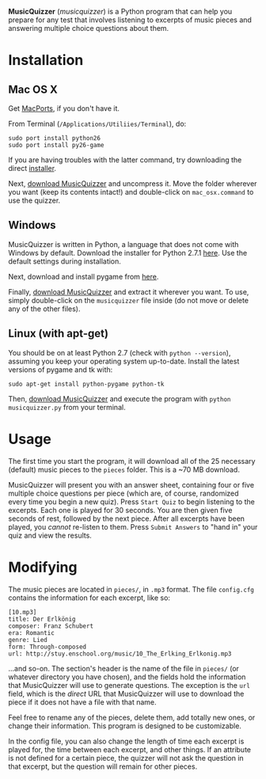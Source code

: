 __MusicQuizzer__ (_musicquizzer_) is a Python program that can help you prepare
for any test that involves listening to excerpts of music pieces and answering
multiple choice questions about them.

# Installation

## Mac OS X

Get [MacPorts](http://www.macports.org/install.php), if you don't have it.

From Terminal (`/Applications/Utiliies/Terminal`), do:

    sudo port install python26
    sudo port install py26-game

If you are having troubles with the latter command, try downloading the direct
[installer](http://pygame.org/ftp/pygame-1.9.1release-py2.6-macosx10.5.zip).

Next,
[download MusicQuizzer](https://github.com/earwig/music-quizzer/tarball/v0.1.2)
and uncompress it. Move the folder wherever you want (keep its contents
intact!) and double-click on `mac_osx.command` to use the quizzer.

## Windows

MusicQuizzer is written in Python, a language that does not come with Windows
by default. Download the installer for Python 2.7.1
[here](http://python.org/ftp/python/2.7.1/python-2.7.1.msi). Use the default
settings during installation.

Next, download and install pygame from
[here](http://pygame.org/ftp/pygame-1.9.2a0.win32-py2.7.msi).

Finally,
[download MusicQuizzer](https://github.com/earwig/music-quizzer/zipball/v0.1.2)
and extract it wherever you want. To use, simply double-click on the
`musicquizzer` file inside (do not move or delete any of the other files).

## Linux (with apt-get)

You should be on at least Python 2.7 (check with `python --version`), assuming
you keep your operating system up-to-date. Install the latest versions of
pygame and tk with:

    sudo apt-get install python-pygame python-tk

Then,
[download MusicQuizzer](https://github.com/earwig/music-quizzer/tarball/v0.1.2)
and execute the program with `python musicquizzer.py` from your terminal.

# Usage

The first time you start the program, it will download all of the 25 necessary
(default) music pieces to the `pieces` folder. This is a ~70 MB download.

MusicQuizzer will present you with an answer sheet, containing four or five
multiple choice questions per piece (which are, of course, randomized every
time you begin a new quiz). Press `Start Quiz` to begin listening to the
excerpts. Each one is played for 30 seconds. You are then given five seconds of
rest, followed by the next piece. After all excerpts have been played, you
_cannot_ re-listen to them. Press `Submit Answers` to "hand in" your quiz and
view the results.

# Modifying

The music pieces are located in `pieces/`, in `.mp3` format. The file
`config.cfg` contains the information for each excerpt, like so:
    
    [10.mp3]
    title: Der Erlkönig
    composer: Franz Schubert
    era: Romantic
    genre: Lied
    form: Through-composed
    url: http://stuy.enschool.org/music/10_The_Erlking_Erlkonig.mp3

...and so-on. The section's header is the name of the file in `pieces/` (or
whatever directory you have chosen), and the fields hold the information that
MusicQuizzer will use to generate questions. The exception is the `url` field,
which is the _direct_ URL that MusicQuizzer will use to download the piece if
it does not have a file with that name.

Feel free to rename any of the pieces, delete them, add totally new ones, or
change their information. This program is designed to be customizable.

In the config file, you can also change the length of time each excerpt is
played for, the time between each excerpt, and other things. If an attribute is
not defined for a certain piece, the quizzer will not ask the question in that
excerpt, but the question will remain for other pieces.
